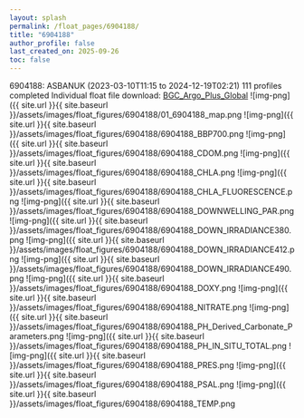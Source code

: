 ```yaml
---
layout: splash
permalink: /float_pages/6904188/
title: "6904188"
author_profile: false
last_created_on: 2025-09-26
toc: false
---
```

 
6904188: ASBANUK (2023-03-10T11:15 to 2024-12-19T02:21)
111 profiles completed
Individual float file download: [BGC_Argo_Plus_Global](https://ftp.soest.hawaii.edu/bgc_argo_plus/Individual_Floats/outliers_removed/6904188_Sprof_processed.nc)
![img-png]({{ site.url }}{{ site.baseurl }}/assets/images/float_figures/6904188/01_6904188_map.png
![img-png]({{ site.url }}{{ site.baseurl }}/assets/images/float_figures/6904188/6904188_BBP700.png
![img-png]({{ site.url }}{{ site.baseurl }}/assets/images/float_figures/6904188/6904188_CDOM.png
![img-png]({{ site.url }}{{ site.baseurl }}/assets/images/float_figures/6904188/6904188_CHLA.png
![img-png]({{ site.url }}{{ site.baseurl }}/assets/images/float_figures/6904188/6904188_CHLA_FLUORESCENCE.png
![img-png]({{ site.url }}{{ site.baseurl }}/assets/images/float_figures/6904188/6904188_DOWNWELLING_PAR.png
![img-png]({{ site.url }}{{ site.baseurl }}/assets/images/float_figures/6904188/6904188_DOWN_IRRADIANCE380.png
![img-png]({{ site.url }}{{ site.baseurl }}/assets/images/float_figures/6904188/6904188_DOWN_IRRADIANCE412.png
![img-png]({{ site.url }}{{ site.baseurl }}/assets/images/float_figures/6904188/6904188_DOWN_IRRADIANCE490.png
![img-png]({{ site.url }}{{ site.baseurl }}/assets/images/float_figures/6904188/6904188_DOXY.png
![img-png]({{ site.url }}{{ site.baseurl }}/assets/images/float_figures/6904188/6904188_NITRATE.png
![img-png]({{ site.url }}{{ site.baseurl }}/assets/images/float_figures/6904188/6904188_PH_Derived_Carbonate_Parameters.png
![img-png]({{ site.url }}{{ site.baseurl }}/assets/images/float_figures/6904188/6904188_PH_IN_SITU_TOTAL.png
![img-png]({{ site.url }}{{ site.baseurl }}/assets/images/float_figures/6904188/6904188_PRES.png
![img-png]({{ site.url }}{{ site.baseurl }}/assets/images/float_figures/6904188/6904188_PSAL.png
![img-png]({{ site.url }}{{ site.baseurl }}/assets/images/float_figures/6904188/6904188_TEMP.png

